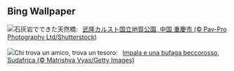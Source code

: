 ## Bing Wallpaper
![](https://www.bing.com/th?id=OHR.WulongKarst_JA-JP8479493036_UHD.jpg&w=1000)石灰岩でできた天然橋:&nbsp;&ensp;[武隆カルスト国立地質公園, 中国 重慶市 (© Pav-Pro Photography Ltd/Shutterstock)](https://www.bing.com/th?id=OHR.WulongKarst_JA-JP8479493036_UHD.jpg)
<br><br/>
![](https://www.bing.com/th?id=OHR.ImpalaOxpecker_IT-IT7910851982_UHD.jpg&w=1000)Chi trova un amico, trova un tesoro:&nbsp;&ensp;[Impala e una bufaga beccorosso, Sudafrica (© Matrishva Vyas/Getty Images)](https://www.bing.com/th?id=OHR.ImpalaOxpecker_IT-IT7910851982_UHD.jpg)
<br><br/>
